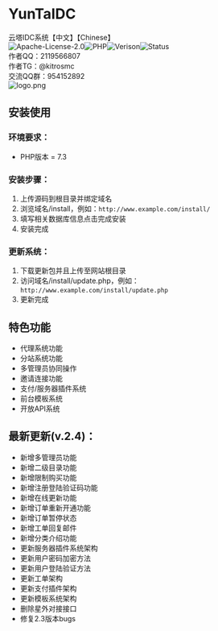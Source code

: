 # YunTaIDC
云塔IDC系统【中文】【Chinese】  
![Apache-License-2.0](https://badgen.net/badge/License/Apache-License-2.0/blue)![PHP](https://badgen.net/badge/PHP/7.0.0+/orange)![Verison](https://badgen.net/badge/Verison/V0.2.4.10/cyan)![Status](https://badgen.net/badge/Status/Good/green)  
作者QQ：2119566807  
作者TG：@kitrosmc  
交流QQ群：954152892  
![logo.png](https://s2.ax1x.com/2020/03/04/3o6PHS.png)
## 安装使用
### 环境要求：
- PHP版本 = 7.3
### 安装步骤：
1. 上传源码到根目录并绑定域名
2. 浏览域名/install，例如：`http://www.example.com/install/`
3. 填写相关数据库信息点击完成安装
4. 安装完成
### 更新系统：
1. 下载更新包并且上传至网站根目录
2. 访问域名/install/update.php，例如：`http://www.example.com/install/update.php`
3. 更新完成
## 特色功能
- 代理系统功能
- 分站系统功能
- 多管理员协同操作
- 邀请连接功能
- 支付/服务器插件系统
- 前台模板系统
- 开放API系统
## 最新更新(v.2.4)：
- 新增多管理员功能
- 新增二级目录功能
- 新增限制购买功能
- 新增注册登陆验证码功能
- 新增在线更新功能
- 新增订单重新开通功能
- 新增订单暂停状态
- 新增工单回复邮件
- 新增分类介绍功能
- 更新服务器插件系统架构
- 更新用户密码加密方法
- 更新用户登陆验证方法
- 更新工单架构
- 更新支付插件架构
- 更新模板系统架构
- 删除星外对接接口
- 修复2.3版本bugs